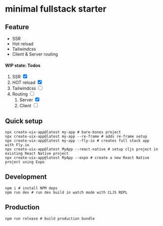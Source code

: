 # minimal fullstack starter

## Feature

- SSR
- Hot reload
- Tailwindcss
- Client & Server routing

#### WIP state: Todos

1. SSR <input type="checkbox" checked/>
2. HOT reload <input type="checkbox" checked/>
3. Tailwindcss <input type="checkbox" />
4. Routing <input type="checkbox" />
   1. Server <input type="checkbox" checked/>
   2. Client <input type="checkbox" />

## Quick setup

```shell
npx create-uix-app@latest my-app # bare-bones project
npx create-uix-app@latest my-app --re-frame # adds re-frame setup
npx create-uix-app@latest my-app --fly-io # creates full stack app with Fly.io
npx create-uix-app@latest MyApp --react-native # setup cljs project in existing React Native project
npx create-uix-app@latest MyApp --expo # create a new React Native project using Expo
```

## Development

```shell
npm i # install NPM deps
npm run dev # run dev build in watch mode with CLJS REPL
```

## Production

```shell
npm run release # build production bundle
```
